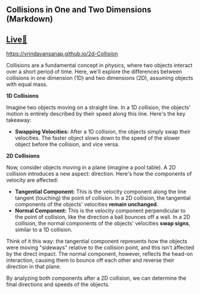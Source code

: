 ## Collisions in One and Two Dimensions (Markdown)
## [Live💫](https://vrindavansanap.github.io/2d-Collision/)
https://vrindavansanap.github.io/2d-Collision

Collisions are a fundamental concept in physics, where two objects interact over a short period of time. Here, we'll explore the differences between collisions in one dimension (1D) and two dimensions (2D), assuming objects with equal mass.

**1D Collisions**

Imagine two objects moving on a straight line. In a 1D collision, the objects' motion is entirely described by their speed along this line. Here's the key takeaway:

- **Swapping Velocities:** After a 1D collision, the objects simply swap their velocities. The faster object slows down to the speed of the slower object before the collision, and vice versa.

**2D Collisions**

Now, consider objects moving in a plane (imagine a pool table). A 2D collision introduces a new aspect: direction. Here's how the components of velocity are affected:

- **Tangential Component:** This is the velocity component along the line tangent (touching) the point of collision. In a 2D collision, the tangential components of the objects' velocities **remain unchanged**.
- **Normal Component:** This is the velocity component perpendicular to the point of collision, like the direction a ball bounces off a wall. In a 2D collision, the normal components of the objects' velocities **swap signs**, similar to a 1D collision.

Think of it this way: the tangential component represents how the objects were moving "sideways" relative to the collision point, and this isn't affected by the direct impact. The normal component, however, reflects the head-on interaction, causing them to bounce off each other and reverse their direction in that plane.

By analyzing both components after a 2D collision, we can determine the final directions and speeds of the objects.
